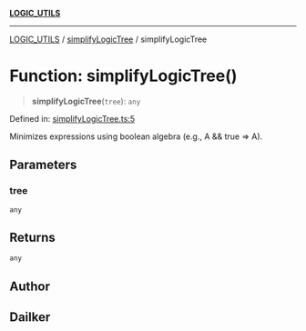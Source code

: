 [**LOGIC_UTILS**](../../README.md)

***

[LOGIC_UTILS](../../README.md) / [simplifyLogicTree](../README.md) / simplifyLogicTree

# Function: simplifyLogicTree()

> **simplifyLogicTree**(`tree`): `any`

Defined in: [simplifyLogicTree.ts:5](https://github.com/dailker/everyutil-js/blob/b3e269da55b7d96c15eb37e98c5c4f6b94f05f6f/src/logic/simplifyLogicTree.ts#L5)

Minimizes expressions using boolean algebra (e.g., A && true => A).

## Parameters

### tree

`any`

## Returns

`any`

## Author

## Dailker
